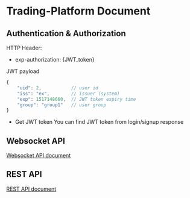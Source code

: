 # Trading-Platform Document

## **Authentication & Authorization**

HTTP Header:

- exp-authorization: {JWT_token}
	
JWT payload
	
```javascript
{
	"uid": 2,			// user id
	"iss": "ex",		// issuer (system)
	"exp": 1517148660,	// JWT token expiry time
	"group": "group1"	// user group
}
```
	
- Get JWT token
You can find JWT token from login/signup response


## Websocket API
[Websocket API document](websocket-api.doc)

## REST API

[REST API document](rest-api.doc)